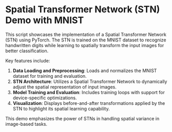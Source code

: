 # Spatial Transformer Network (STN) Demo with MNIST

This script showcases the implementation of a Spatial Transformer Network (STN) using PyTorch. The STN is trained on the MNIST dataset to recognize handwritten digits while learning to spatially transform the input images for better classification. 

Key features include:

1. **Data Loading and Preprocessing**: Loads and normalizes the MNIST dataset for training and evaluation.
2. **STN Architecture**: Utilizes a Spatial Transformer Network to dynamically adjust the spatial representation of input images.
3. **Model Training and Evaluation**: Includes training loops with support for device-specific optimizations.
4. **Visualization**: Displays before-and-after transformations applied by the STN to highlight its spatial learning capability.

This demo emphasizes the power of STNs in handling spatial variance in image-based tasks.
